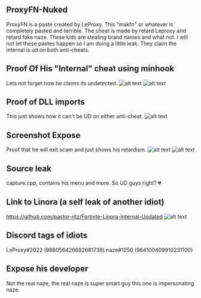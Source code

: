 ## ProxyFN-Nuked
ProxyFN is a paste created by LeProxy.
This "makfn" or whatever is completely pasted and terrible. The cheat is made by retard Leproxy and retard fake naze. These kids are stealing brand names and what not. I will not let these pastes happen so I am doing a little leak. They claim the internal is ud on both anti-cheats.

## Proof Of His "Internal" cheat using minhook
Lets not forget how he claims its undetected.
![alt text](https://cdn.discordapp.com/attachments/1017574455406497842/1047305859497214012/image.png)
![alt text](https://cdn.discordapp.com/attachments/1017574455406497842/1047306023985225828/image.png)

## Proof of DLL imports
This just shows how it can't be UD on either anti-cheat.
![alt text](https://cdn.discordapp.com/attachments/1017574455406497842/1047306540996116521/image.png)

## Screenshot Expose
Proof that he will exit scam and just shows his retardism.
![alt text](https://cdn.discordapp.com/attachments/1017574455406497842/1047306948325953586/image.png)
![alt text](https://cdn.discordapp.com/attachments/1042223408060051575/1047309841498112010/leftover1.png)

## Source leak
capture.cpp, contains his menu and more. So UD guys right? 💔

## Link to Linora (a self leak of another idiot)
https://github.com/pastor-ritz/Fortnite-Linora-Internal-Updated
![alt text](https://cdn.discordapp.com/attachments/1042223408060051575/1047979267142729871/image.png)

## Discord tags of idiots
LeProxy#2022 (986056426692681738)
naze#1250 (964100409910231100)

## Expose his developer
Not the real naze, the real naze is super smart guy this one is impersonating naze.
